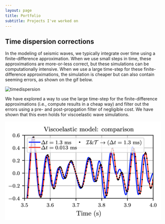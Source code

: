 ```yaml
---
layout: page
title: Portfolio
subtitle: Projects I've worked on
---
```


## Time dispersion corrections
In the modeling of seismic waves, we typically integrate over time using a finite-difference approximation. When we use small steps in time, these approximations are more-or-less correct, but these simulations can be computationally intensive. When we use a large time-step for these finite-difference approximations, the simulation is cheaper but can also contain seeming errors, as shown on the gif below.

![timedispersion](/assets/img/timedispersion.gif)

We have explored a way to use the large time-step for the finite-difference approximations (i.e., compute results in a cheap way) and filter out the errors using a pre- and post-propgation filter of negligible cost. We have shown that this even holds for viscoelastic wave simulations.

![viscousexample](/assets/img/timedispersionexample.png)

